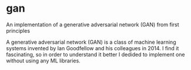 # gan
An implementation of a generative adversarial network (GAN) from first principles


A generative adversarial network (GAN) is a class of machine learning systems invented by Ian Goodfellow and his colleagues in 2014. I find it fascinating, so in order to understand it better I dedided to implement one without using any ML libraries.

